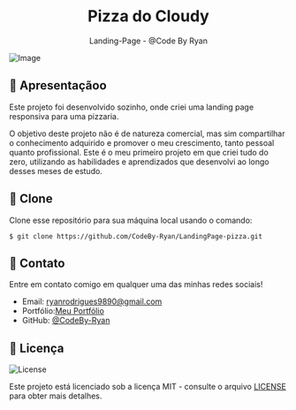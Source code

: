 <h1 align="center">
 Pizza do Cloudy
</h1>

<p align="center">Landing-Page - @Code By Ryan</p>

![Image](https://github.com/user-attachments/assets/81fbd67c-dbc7-46f0-965f-9acd150f4292)

## 🚀 Apresentaçãoo

Este projeto foi desenvolvido sozinho, onde criei uma landing page responsiva para uma pizzaria.

O objetivo deste projeto não é de natureza comercial, mas sim compartilhar o conhecimento adquirido e promover o meu crescimento, tanto pessoal quanto profissional. Este é o meu primeiro projeto em que criei tudo do zero, utilizando as habilidades e aprendizados que desenvolvi ao longo desses meses de estudo.
## 👯 Clone

Clone esse repositório para sua máquina local usando o comando:

`$ git clone https://github.com/CodeBy-Ryan/LandingPage-pizza.git`

## 📌 Contato

Entre em contato comigo em qualquer uma das minhas redes sociais!

- Email: ryanrodrigues9890@gmail.com
- Portfólio:[Meu Portfólio](https://codebyryan.vercel.app/)
- GitHub: [@CodeBy-Ryan](https://github.com/CodeBy-Ryan)

## 📝 Licença

<img alt="License" src="https://img.shields.io/badge/license-MIT-%2304D361?color=8743CC">

Este projeto está licenciado sob a licença MIT - consulte o arquivo [LICENSE](LICENSE) para obter mais detalhes.

